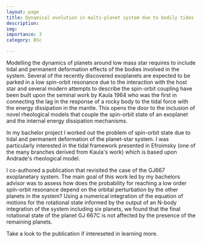 ```yaml
---
layout: page
title: Dynamical evolution in multi-planet system due to bodily tides
description:
img:
importance: 3
category: BSc

---
```

Modelling the dynamics of planets around low mass star requires to include tidal
and permanent deformation effects of the bodies involved in the system. Several of
the recently discovered exoplanets are expected to be parked in a low spin-orbit
resonance due to the interaction with the host star and several modern attempts
to describe the spin-orbit coupling have been built upon the seminal work by
Kaula 1964 who was the first in connecting the lag in the response of a rocky body
to the tidal force with the energy dissipation in the mantle. This opens the door
to the inclusion of novel rheological models that couple the
spin-orbit state of an exoplanet and the internal energy dissipation mechanisms.

In my bachelor project I worked out the problem of spin-orbit state due to tidal
and permanent deformation of the planet-star system. I was particularly interested
in the tidal framework presented in Efroimsky (one of the many branches derived from
Kaula's work) which is based upon Andrade's rheological model.

I co-authored a publication that revisited the case of the GJ667 exoplanetary system.
The main goal of this work led by my bachelors advisor was to assess how does the
probability for reaching a low order spin-orbit resonance depend on the orbital perturbation
by the other planets in the system? Using a numerical integration of the equation
of motions for the rotational state informed by the output of an N-body integration
of the system including six planets, we found that the final rotational state of the
planet GJ 667C is not affected by the presence of the remaining planets.

Take a look to the publication if intereseted in learning more.       

